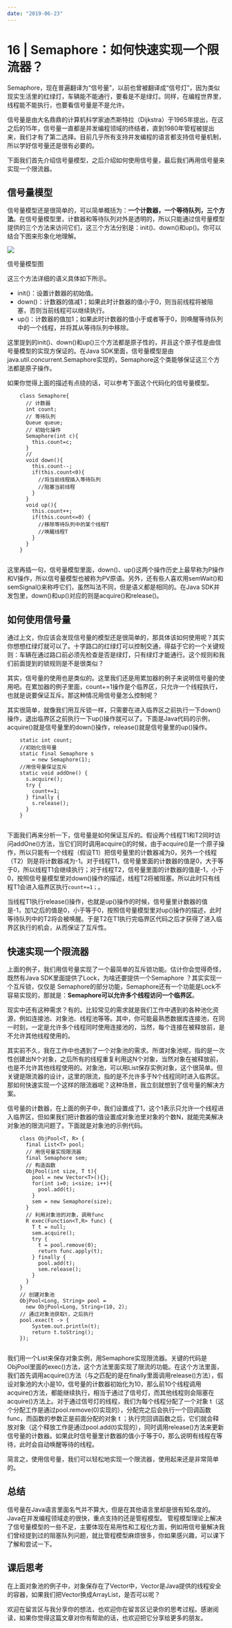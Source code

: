 ```yaml
---
date: "2019-06-23"
---  
```

      
# 16 | Semaphore：如何快速实现一个限流器？
Semaphore，现在普遍翻译为“信号量”，以前也曾被翻译成“信号灯”，因为类似现实生活里的红绿灯，车辆能不能通行，要看是不是绿灯。同样，在编程世界里，线程能不能执行，也要看信号量是不是允许。

信号量是由大名鼎鼎的计算机科学家迪杰斯特拉（Dijkstra）于1965年提出，在这之后的15年，信号量一直都是并发编程领域的终结者，直到1980年管程被提出来，我们才有了第二选择。目前几乎所有支持并发编程的语言都支持信号量机制，所以学好信号量还是很有必要的。

下面我们首先介绍信号量模型，之后介绍如何使用信号量，最后我们再用信号量来实现一个限流器。

## 信号量模型

信号量模型还是很简单的，可以简单概括为：**一个计数器，一个等待队列，三个方法**。在信号量模型里，计数器和等待队列对外是透明的，所以只能通过信号量模型提供的三个方法来访问它们，这三个方法分别是：init\(\)、down\(\)和up\(\)。你可以结合下图来形象化地理解。

![](./httpsstatic001geekbangorgresourceimage6d5c6dfeeb9180ff3e038478f2a7dccc9b5c.png)

信号量模型图

这三个方法详细的语义具体如下所示。

* init\(\)：设置计数器的初始值。
* down\(\)：计数器的值减1；如果此时计数器的值小于0，则当前线程将被阻塞，否则当前线程可以继续执行。
* up\(\)：计数器的值加1；如果此时计数器的值小于或者等于0，则唤醒等待队列中的一个线程，并将其从等待队列中移除。

<!-- [[[read_end]]] -->

这里提到的init\(\)、down\(\)和up\(\)三个方法都是原子性的，并且这个原子性是由信号量模型的实现方保证的。在Java SDK里面，信号量模型是由java.util.concurrent.Semaphore实现的，Semaphore这个类能够保证这三个方法都是原子操作。

如果你觉得上面的描述有点绕的话，可以参考下面这个代码化的信号量模型。

```
    class Semaphore{
      // 计数器
      int count;
      // 等待队列
      Queue queue;
      // 初始化操作
      Semaphore(int c){
        this.count=c;
      }
      // 
      void down(){
        this.count--;
        if(this.count<0){
          //将当前线程插入等待队列
          //阻塞当前线程
        }
      }
      void up(){
        this.count++;
        if(this.count<=0) {
          //移除等待队列中的某个线程T
          //唤醒线程T
        }
      }
    }
    

```

这里再插一句，信号量模型里面，down\(\)、up\(\)这两个操作历史上最早称为P操作和V操作，所以信号量模型也被称为PV原语。另外，还有些人喜欢用semWait\(\)和semSignal\(\)来称呼它们，虽然叫法不同，但是语义都是相同的。在Java SDK并发包里，down\(\)和up\(\)对应的则是acquire\(\)和release\(\)。

## 如何使用信号量

通过上文，你应该会发现信号量的模型还是很简单的，那具体该如何使用呢？其实你想想红绿灯就可以了。十字路口的红绿灯可以控制交通，得益于它的一个关键规则：车辆在通过路口前必须先检查是否是绿灯，只有绿灯才能通行。这个规则和我们前面提到的锁规则是不是很类似？

其实，信号量的使用也是类似的。这里我们还是用累加器的例子来说明信号量的使用吧。在累加器的例子里面，count+=1操作是个临界区，只允许一个线程执行，也就是说要保证互斥。那这种情况用信号量怎么控制呢？

其实很简单，就像我们用互斥锁一样，只需要在进入临界区之前执行一下down\(\)操作，退出临界区之前执行一下up\(\)操作就可以了。下面是Java代码的示例，acquire\(\)就是信号量里的down\(\)操作，release\(\)就是信号量里的up\(\)操作。

```
    static int count;
    //初始化信号量
    static final Semaphore s 
        = new Semaphore(1);
    //用信号量保证互斥    
    static void addOne() {
      s.acquire();
      try {
        count+=1;
      } finally {
        s.release();
      }
    }
    

```

下面我们再来分析一下，信号量是如何保证互斥的。假设两个线程T1和T2同时访问addOne\(\)方法，当它们同时调用acquire\(\)的时候，由于acquire\(\)是一个原子操作，所以只能有一个线程（假设T1）把信号量里的计数器减为0，另外一个线程（T2）则是将计数器减为-1。对于线程T1，信号量里面的计数器的值是0，大于等于0，所以线程T1会继续执行；对于线程T2，信号量里面的计数器的值是-1，小于0，按照信号量模型里对down\(\)操作的描述，线程T2将被阻塞。所以此时只有线程T1会进入临界区执行`count+=1；`。

当线程T1执行release\(\)操作，也就是up\(\)操作的时候，信号量里计数器的值是-1，加1之后的值是0，小于等于0，按照信号量模型里对up\(\)操作的描述，此时等待队列中的T2将会被唤醒。于是T2在T1执行完临界区代码之后才获得了进入临界区执行的机会，从而保证了互斥性。

## 快速实现一个限流器

上面的例子，我们用信号量实现了一个最简单的互斥锁功能。估计你会觉得奇怪，既然有Java SDK里面提供了Lock，为啥还要提供一个Semaphore ？其实实现一个互斥锁，仅仅是 Semaphore的部分功能，Semaphore还有一个功能是Lock不容易实现的，那就是：**Semaphore可以允许多个线程访问一个临界区**。

现实中还有这种需求？有的。比较常见的需求就是我们工作中遇到的各种池化资源，例如连接池、对象池、线程池等等。其中，你可能最熟悉数据库连接池，在同一时刻，一定是允许多个线程同时使用连接池的，当然，每个连接在被释放前，是不允许其他线程使用的。

其实前不久，我在工作中也遇到了一个对象池的需求。所谓对象池呢，指的是一次性创建出N个对象，之后所有的线程重复利用这N个对象，当然对象在被释放前，也是不允许其他线程使用的。对象池，可以用List保存实例对象，这个很简单。但关键是限流器的设计，这里的限流，指的是不允许多于N个线程同时进入临界区。那如何快速实现一个这样的限流器呢？这种场景，我立刻就想到了信号量的解决方案。

信号量的计数器，在上面的例子中，我们设置成了1，这个1表示只允许一个线程进入临界区，但如果我们把计数器的值设置成对象池里对象的个数N，就能完美解决对象池的限流问题了。下面就是对象池的示例代码。

```
    class ObjPool<T, R> {
      final List<T> pool;
      // 用信号量实现限流器
      final Semaphore sem;
      // 构造函数
      ObjPool(int size, T t){
        pool = new Vector<T>(){};
        for(int i=0; i<size; i++){
          pool.add(t);
        }
        sem = new Semaphore(size);
      }
      // 利用对象池的对象，调用func
      R exec(Function<T,R> func) {
        T t = null;
        sem.acquire();
        try {
          t = pool.remove(0);
          return func.apply(t);
        } finally {
          pool.add(t);
          sem.release();
        }
      }
    }
    // 创建对象池
    ObjPool<Long, String> pool = 
      new ObjPool<Long, String>(10, 2);
    // 通过对象池获取t，之后执行  
    pool.exec(t -> {
        System.out.println(t);
        return t.toString();
    });
    

```

我们用一个List来保存对象实例，用Semaphore实现限流器。关键的代码是ObjPool里面的exec\(\)方法，这个方法里面实现了限流的功能。在这个方法里面，我们首先调用acquire\(\)方法（与之匹配的是在finally里面调用release\(\)方法），假设对象池的大小是10，信号量的计数器初始化为10，那么前10个线程调用acquire\(\)方法，都能继续执行，相当于通过了信号灯，而其他线程则会阻塞在acquire\(\)方法上。对于通过信号灯的线程，我们为每个线程分配了一个对象 t（这个分配工作是通过pool.remove\(0\)实现的），分配完之后会执行一个回调函数func，而函数的参数正是前面分配的对象 t ；执行完回调函数之后，它们就会释放对象（这个释放工作是通过pool.add\(t\)实现的），同时调用release\(\)方法来更新信号量的计数器。如果此时信号量里计数器的值小于等于0，那么说明有线程在等待，此时会自动唤醒等待的线程。

简言之，使用信号量，我们可以轻松地实现一个限流器，使用起来还是非常简单的。

## 总结

信号量在Java语言里面名气并不算大，但是在其他语言里却是很有知名度的。Java在并发编程领域走的很快，重点支持的还是管程模型。 管程模型理论上解决了信号量模型的一些不足，主要体现在易用性和工程化方面，例如用信号量解决我们曾经提到过的阻塞队列问题，就比管程模型麻烦很多，你如果感兴趣，可以课下了解和尝试一下。

## 课后思考

在上面对象池的例子中，对象保存在了Vector中，Vector是Java提供的线程安全的容器，如果我们把Vector换成ArrayList，是否可以呢？

欢迎在留言区与我分享你的想法，也欢迎你在留言区记录你的思考过程。感谢阅读，如果你觉得这篇文章对你有帮助的话，也欢迎把它分享给更多的朋友。